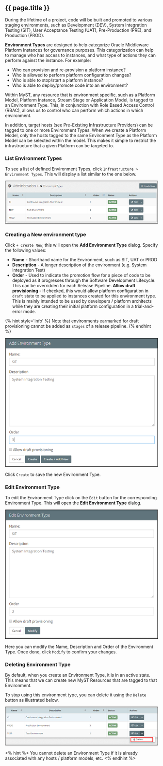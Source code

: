 ## {{ page.title }}
During the lifetime of a project, code will be built and promoted to various staging environments, such as Development \(DEV\), System Integration Testing \(SIT\), User Acceptance Testing \(UAT\), Pre-Production \(PRE\), and Production \(PROD\).

**Environment Types** are designed to help categorize Oracle Middleware Platform Instances for governance purposes. This categorization can help to manage who has access to instances, and what type of actions they can perform against the instance. For example:

* Who can provision and re-provision a platform instance?
* Who is allowed to perform platform configuration changes?
* Who is able to stop/start a platform instance?
* Who is able to deploy/promote code into an environment?

Within MyST, any resource that is environment specific, such as a Platform Model, Platform Instance, Stream Stage or Application Model, is tagged to an Environment Type. This, in conjunction with Role Based Access Control \(RBAC\), allows us to control who can perform which actions in which environment.

In addition, target hosts \(see Pre-Existing Infrastructure Providers\) can be tagged to one or more Environment Types. When we create a Platform Model, only the hosts tagged to the same Environment Type as the Platform Model can be selected within the model. This makes it simple to restrict the infrastructure that a given Platform can be targeted to.

### List Environment Types

To see a list of defined Environment Types, click  `Infrastructure > Environment Types`. This will display a list similar to the one below.

![](img/EnvironmentTypeList.png)

### Creating a New environment type

Click `+ Create New`, this will open the **Add Environment Type** dialog. Specify the following values:

* **Name** - Shorthand name for the Environment, such as SIT, UAT or PROD
* **Description** - A longer description of the environment \(e.g. System Integration Test\)
* **Order** - Used to indicate the promotion flow for a piece of code to be deployed as it progresses through the Software Development Lifecycle. This can be overridden for each Release Pipeline.
**Allow draft provisioning** - If checked, this would allow platform configuration in `draft` state to be applied to instances created for this environment type. This is mainly intended to be used by developers / platform architects while they are creating their initial platform configuration in a trial-and-error mode.

{% hint style='info' %}
Note that environments earmarked for draft provisioning cannot be added as `stages` of a release pipeline.
{% endhint %}

![](img/EnvironmentTypeAdd.png)

Click `Create` to save the new Environment Type.

### Edit Environment Type

To edit the Environment Type click on the `Edit` button for the corresponding Environment Type. This will open the **Edit Environment Type** dialog.

![](img/EnvironmentTypeEdit.png)

Here you can modify the Name, Description and Order of the Environment Type. Once done, click `Modify` to confirm your changes.

### Deleting Environment Type

By default, when you create an Environment Type, it is in an active state. This means that we can create new MyST Resources that are tagged to that Environment.

To stop using this environment type, you can delete it using the `Delete` button as illustrated below.

![](img/EnvironmentTypeDelete.png)

<% hint %>
You cannot delete an Environment Type if it is already associated with any hosts / platform models, etc.
<% endhint %>
